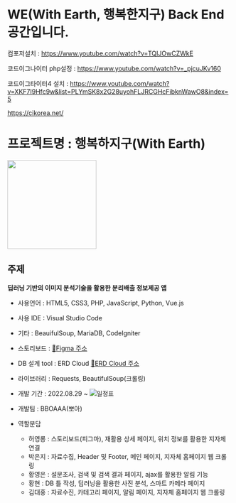 # WE(With Earth, 행복한지구) Back End 공간입니다.

컴포저설치 : https://www.youtube.com/watch?v=TQIJOwCZWkE

코드이그나이터 php설정 : https://www.youtube.com/watch?v=_pjcuJKv160

코드이그타이터4 설치 : https://www.youtube.com/watch?v=XKF7I9Hfc9w&list=PLYmSK8x2G28uyohFLJRCGHcFibknWawO8&index=5

https://cikorea.net/

프로젝트명 : 행복하지구(With Earth)
=====
<img src="" width=200px>

주제
------
**딥러닝 기반의 이미지 분석기술을 활용한 분리배출 정보제공 앱**

- 사용언어 : HTML5, CSS3, PHP, JavaScript, Python, Vue.js

- 사용 IDE : Visual Studio Code

- 기타 : BeauifulSoup, MariaDB, CodeIgniter

- 스토리보드 : [:link:Figma 주소](https://www.figma.com/file/EndW5C53SPgRKAwudN9jcd/recycle?node-id=0%3A1)

- DB 설계 tool : ERD Cloud [:link:ERD Cloud 주소]()

- 라이브러리 : Requests, BeautifulSoup(크롤링)

- 개발 기간 : 2022.08.29 ~
  <img src="https://user-images.githubusercontent.com/101936519/191011347-bd603894-d158-41e4-909e-dc7390f7ec95.jpg" alt="일정표">

- 개발팀 : BBOAAA(뽀아)

- 역할분담
  - 허영롱 : 스토리보드(피그마), 재활용 상세 페이지, 위치 정보를 활용한 지자체 연결
  - 박은지 : 자료수집, Header 및 Footer, 메인 페이지, 지자체 홈페이지 웹 크롤링
  - 황영은 : 설문조사, 검색 및 검색 결과 페이지, ajax를 활용한 알림 기능
  - 황현 : DB 틀 작성, 딥러닝을 활용한 사진 분석, 스마트 카메라 페이지
  - 김대홍 : 자료수진, 카테고리 페이지, 알림 페이지, 지자체 홈페이지 웹 크롤링
